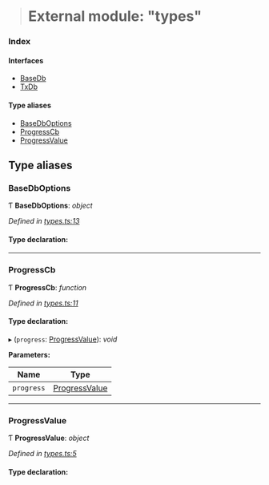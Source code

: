 > # External module: "types"

### Index

#### Interfaces

* [BaseDb](../interfaces/_types_.basedb.md)
* [TxDb](../interfaces/_types_.txdb.md)

#### Type aliases

* [BaseDbOptions](_types_.md#basedboptions)
* [ProgressCb](_types_.md#progresscb)
* [ProgressValue](_types_.md#progressvalue)

## Type aliases

###  BaseDbOptions

Ƭ **BaseDbOptions**: *object*

*Defined in [types.ts:13](https://github.com/polkadot-js/common/blob/8a245f2/packages/db/src/types.ts#L13)*

#### Type declaration:

___

###  ProgressCb

Ƭ **ProgressCb**: *function*

*Defined in [types.ts:11](https://github.com/polkadot-js/common/blob/8a245f2/packages/db/src/types.ts#L11)*

#### Type declaration:

▸ (`progress`: [ProgressValue](_types_.md#progressvalue)): *void*

**Parameters:**

Name | Type |
------ | ------ |
`progress` | [ProgressValue](_types_.md#progressvalue) |

___

###  ProgressValue

Ƭ **ProgressValue**: *object*

*Defined in [types.ts:5](https://github.com/polkadot-js/common/blob/8a245f2/packages/db/src/types.ts#L5)*

#### Type declaration: